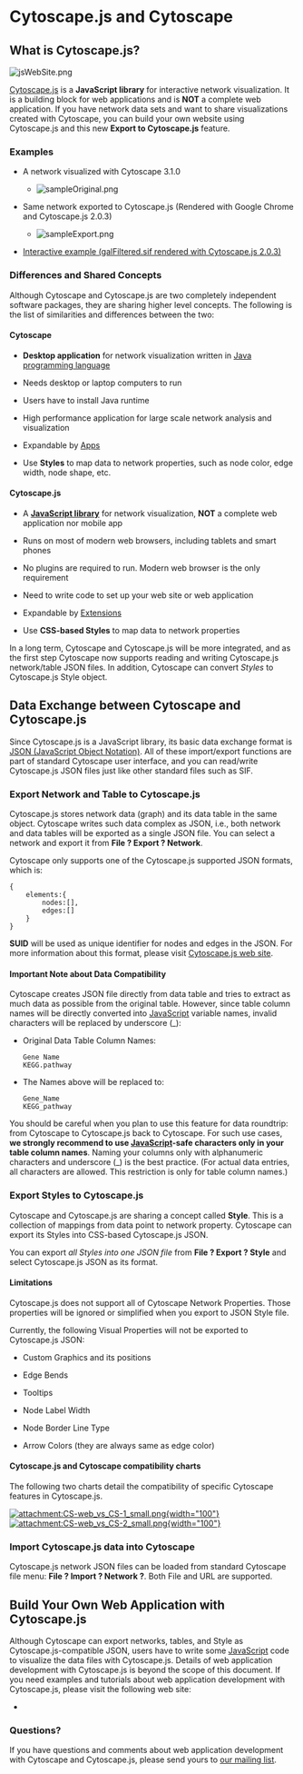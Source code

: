 Cytoscape.js and Cytoscape
==========================

What is Cytoscape.js?
---------------------

![jsWebSite.png](Images/CytoscapeJs/jsWebSite.png)

[Cytoscape.js](http://cytoscape.github.io/cytoscape.js/) is a
**JavaScript library** for interactive network visualization. It is a
building block for web applications and is **NOT** a complete web
application. If you have network data sets and want to share
visualizations created with Cytoscape, you can build your own website
using Cytoscape.js and this new **Export to Cytoscape.js** feature.

### Examples

-   A network visualized with Cytoscape 3.1.0

    -   ![sampleOriginal.png](Images/CytoscapeJs/sampleOriginal.png)

-   Same network exported to Cytoscape.js (Rendered with Google Chrome
    and Cytoscape.js 2.0.3)

    -   ![sampleExport.png](Images/CytoscapeJs/sampleExport.png)

-   [Interactive example (galFiltered.sif rendered with
    Cytoscape.js 2.0.3)](http://chianti.ucsd.edu/~kono/dist/)

### Differences and Shared Concepts

Although Cytoscape and Cytoscape.js are two completely independent
software packages, they are sharing higher level concepts. The following
is the list of similarities and differences between the two:

#### Cytoscape

-   **Desktop application** for network visualization written in [Java
    programming language](http://www.java.com/)

-   Needs desktop or laptop computers to run

-   Users have to install Java runtime

-   High performance application for large scale network analysis and
    visualization

-   Expandable by [Apps](http://apps.cytoscape.org/)

-   Use **Styles** to map data to network properties, such as node
    color, edge width, node shape, etc.

#### Cytoscape.js

-   A **[JavaScript library](http://en.wikipedia.org/wiki/JavaScript)**
    for network visualization, **NOT** a complete web application nor
    mobile app

-   Runs on most of modern web browsers, including tablets and smart
    phones

-   No plugins are required to run. Modern web browser is the only
    requirement

-   Need to write code to set up your web site or web application

-   Expandable by
    [Extensions](http://cytoscape.github.io/cytoscape.js/#extensions)

-   Use **CSS-based Styles** to map data to network properties

In a long term, Cytoscape and Cytoscape.js will be more integrated, and
as the first step Cytoscape now supports reading and writing
Cytoscape.js network/table JSON files. In addition, Cytoscape can
convert *Styles* to Cytoscape.js Style object.

Data Exchange between Cytoscape and Cytoscape.js
------------------------------------------------

Since Cytoscape.js is a JavaScript library, its basic data exchange
format is [JSON (JavaScript Object Notation)](http://www.json.org/). All
of these import/export functions are part of standard Cytoscape user
interface, and you can read/write Cytoscape.js JSON files just like
other standard files such as SIF.

### Export Network and Table to Cytoscape.js

Cytoscape.js stores network data (graph) and its data table in the same
object. Cytoscape writes such data complex as JSON, i.e., both network
and data tables will be exported as a single JSON file. You can select a
network and export it from **File ? Export ? Network**.

Cytoscape only supports one of the Cytoscape.js supported JSON formats,
which is:

    {
        elements:{
            nodes:[],
            edges:[]
        }
    }

**SUID** will be used as unique identifier for nodes and edges in the
JSON. For more information about this format, please visit [Cytoscape.js
web site](http://cytoscape.github.io/cytoscape.js/).

#### Important Note about Data Compatibility

Cytoscape creates JSON file directly from data table and tries to
extract as much data as possible from the original table. However, since
table column names will be directly converted into
[JavaScript](http://wiki.cytoscape.org/Cytoscape_3/UserManual/JavaScript#)
variable names, invalid characters will be replaced by underscore (\_):

-   Original Data Table Column Names:

        Gene Name
        KEGG.pathway

-   The Names above will be replaced to:

        Gene_Name
        KEGG_pathway

You should be careful when you plan to use this feature for data
roundtrip: from Cytoscape to Cytoscape.js back to Cytoscape. For such
use cases, **we strongly recommend to use
[JavaScript](http://wiki.cytoscape.org/Cytoscape_3/UserManual/JavaScript#)-safe
characters only in your table column names**. Naming your columns only
with alphanumeric characters and underscore (\_) is the best practice.
(For actual data entries, all characters are allowed. This restriction
is only for table column names.)

### Export Styles to Cytoscape.js

Cytoscape and Cytoscape.js are sharing a concept called **Style**. This
is a collection of mappings from data point to network property.
Cytoscape can export its Styles into CSS-based Cytoscape.js JSON.

You can export *all Styles into one JSON file* from **File ? Export ?
Style** and select Cytoscape.js JSON as its format.

#### Limitations

Cytoscape.js does not support all of Cytoscape Network Properties. Those
properties will be ignored or simplified when you export to JSON Style
file.

Currently, the following Visual Properties will not be exported to
Cytoscape.js JSON:

-   Custom Graphics and its positions

-   Edge Bends

-   Tooltips

-   Node Label Width

-   Node Border Line Type

-   Arrow Colors (they are always same as edge color)

#### Cytoscape.js and Cytoscape compatibility charts

The following two charts detail the compatibility of specific Cytoscape
features in Cytoscape.js.

[![attachment:CS-web\_vs\_CS-1\_small.png](Images/CytoscapeJs/CS-web_vs_CS-1.png){width="100"}](http://wiki.cytoscape.org/Cytoscape_3/UserManual/Cytoscape_3/UserManual/CytoscapeJs/CS-web_vs_CS-1_small.png)
[![attachment:CS-web\_vs\_CS-2\_small.png](Images/CytoscapeJs/CS-web_vs_CS-2.png){width="100"}](http://wiki.cytoscape.org/Cytoscape_3/UserManual/Cytoscape_3/UserManual/CytoscapeJs/CS-web_vs_CS-2_small.png)

### Import Cytoscape.js data into Cytoscape

Cytoscape.js network JSON files can be loaded from standard Cytoscape
file menu: **File ? Import ? Network ?**. Both File and URL are
supported.

Build Your Own Web Application with Cytoscape.js
------------------------------------------------

Although Cytoscape can export networks, tables, and Style as
Cytoscape.js-compatible JSON, users have to write some
[JavaScript](http://wiki.cytoscape.org/Cytoscape_3/UserManual/JavaScript#)
code to visualize the data files with Cytoscape.js. Details of web
application development with Cytoscape.js is beyond the scope of this
document. If you need examples and tutorials about web application
development with Cytoscape.js, please visit the following web site:

-   [](https://github.com/cytoscape/cyjs-sample/wiki)

### Questions?

If you have questions and comments about web application development
with Cytoscape and Cytoscape.js, please send yours to [our mailing
list](https://groups.google.com/forum/#!forum/cytoscape-discuss).
